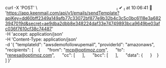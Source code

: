 curl -X 'POST' \                                                                  ✔  at 10:06:41 
  'https://app.keenmail.com/api/v1/emails/sendTemplate?apiKey=dd60bff2349a149afb77c33072bf877e9b32b4c3c5c0bc6118e3a6823947019d&secret=ae9dba2dbb8e348224daf33e74749893bca9649be03afc036f7610cf38c74487' \
  -H 'accept: application/json' \
  -H 'Content-Type: application/json' \
  -d '{
  "templateId": "awsdemofollowupemail",
  "providerId": "amazonaws",
  "recipients": [
    {
      "from": "mcp@optimoz.com",
      "to": "renesa@optimoz.com",
      "cc": [
      ],
      "bcc": [
      ],
      "data": {
      }
    }
  ]
}'